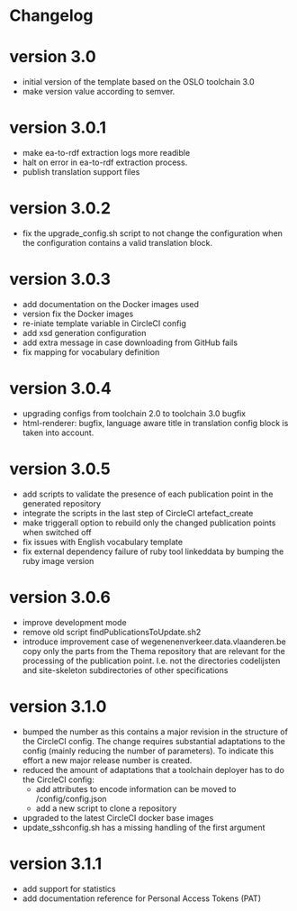 # Changelog 

# version 3.0
- initial version of the template based on the OSLO toolchain 3.0
- make version value according to semver.

# version 3.0.1
- make ea-to-rdf extraction logs more readible
- halt on error in ea-to-rdf extraction process.
- publish translation support files

# version 3.0.2
- fix the upgrade_config.sh script to not change the configuration when the configuration contains a valid translation block.

# version 3.0.3
- add documentation on the Docker images used
- version fix the Docker images
- re-iniate template variable in CircleCI config
- add xsd generation configuration 
- add extra message in case downloading from GitHub fails
- fix mapping for vocabulary definition

# version 3.0.4
- upgrading configs from toolchain 2.0 to toolchain 3.0 bugfix
- html-renderer: bugfix, language aware title in translation config block is taken into account.

# version 3.0.5
- add scripts to validate the presence of each publication point in the generated repository
- integrate the scripts in the last step of CircleCI artefact_create
- make triggerall option to rebuild only the changed publication points when switched off
- fix issues with English vocabulary template 
- fix external dependency failure of ruby tool linkeddata by bumping the ruby image version 

# version 3.0.6
- improve development mode 
- remove old script findPublicationsToUpdate.sh2
- introduce improvement case of wegenenenverkeer.data.vlaanderen.be 
    copy only the parts from the Thema repository that are relevant for the processing of the publication point.
    I.e. not the directories codelijsten and site-skeleton subdirectories of other specifications 

# version 3.1.0
- bumped the number as this contains a major revision in the structure of the CircleCI config. 
  The change requires substantial adaptations to the config (mainly reducing the number of parameters).
  To indicate this effort a new major release number is created.
- reduced the amount of adaptations that a toolchain deployer has to do the CircleCI config:
     - add attributes to encode information can be moved to /config/config.json
     - add a new script to clone a repository
- upgraded to the latest CircleCI docker base images
- update_sshconfig.sh has a missing handling of the first argument

# version 3.1.1
- add support for statistics
- add documentation reference for Personal Access Tokens (PAT)
